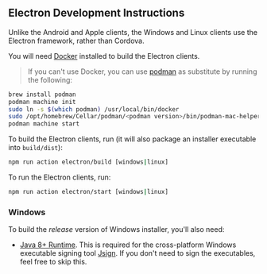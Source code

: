 ## Electron Development Instructions

Unlike the Android and Apple clients, the Windows and Linux clients use the Electron framework, rather than Cordova.

You will need [Docker](https://www.docker.com/) installed to build the Electron clients.

> If you can't use Docker, you can use [podman](https://podman.io) as substitute by running the following:

```sh
brew install podman
podman machine init
sudo ln -s $(which podman) /usr/local/bin/docker
sudo /opt/homebrew/Cellar/podman/<podman version>/bin/podman-mac-helper install
podman machine start
```

To build the Electron clients, run (it will also package an installer executable into `build/dist`):

```sh
npm run action electron/build [windows|linux]
```

To run the Electron clients, run:

```sh
npm run action electron/start [windows|linux]
```

### Windows

To build the _release_ version of Windows installer, you'll also need:

- [Java 8+ Runtime](https://www.java.com/en/download/). This is required for the cross-platform Windows executable signing tool [Jsign](https://ebourg.github.io/jsign/). If you don't need to sign the executables, feel free to skip this.
